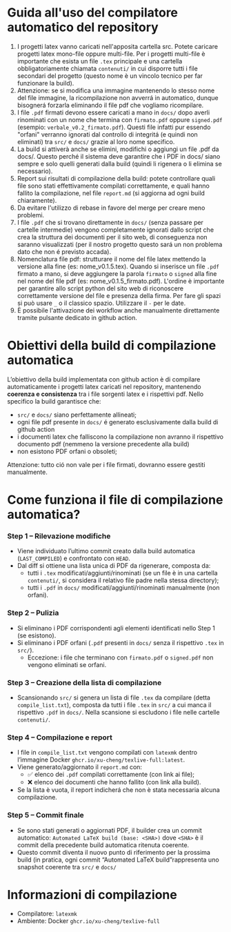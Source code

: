 # Guida all'uso del compilatore automatico del repository
1) I progetti latex vanno caricati nell'apposita cartella src. Potete caricare progetti latex mono-file oppure multi-file. Per i progetti multi-file è importante che esista un file `.tex` principale e una cartella obbligatoriamente chiamata `contenuti/` in cui disporre tutti i file secondari del progetto (questo nome è un vincolo tecnico per far funzionare la build).
2) Attenzione: se si modifica una immagine mantenendo lo stesso nome del file immagine, la ricompilazione non avverrá in automatico, dunque bisognerá forzarla eliminando il file pdf che vogliamo ricompilare.
3) I file `.pdf` firmati devono essere caricati a mano in `docs/` dopo averli rinominati con un nome che termina con `firmato.pdf` oppure `signed.pdf` (esempio: `verbale_v0.2_firmato.pdf`). Questi file infatti pur essendo "orfani" verranno ignorati dal controllo di integritá (e quindi non eliminati) tra `src/` e `docs/` grazie al loro nome specifico.
4) La build si attiverà anche se elimini, modifichi o aggiungi un file .pdf da docs/. Questo perché il sistema deve garantire che i PDF in docs/ siano sempre e solo quelli generati dalla build (quindi li rigenera o li elimina se necessario).
5) Report sui risultati di compilazione della build: potete controllare quali file sono stati effettivamente compilati correttamente, e quali hanno fallito la compilazione, nel file `report.md` (si aggiorna ad ogni build chiaramente).
6) Da evitare l'utilizzo di rebase in favore del merge per creare meno problemi.
7) I file `.pdf` che si trovano direttamente in `docs/` (senza passare per cartelle intermedie) vengono completamente ignorati dallo script che crea la struttura dei documenti per il sito web, di conseguenza non saranno visualizzati (per il nostro progetto questo sará un non problema dato che non é previsto accada).
8) Nomenclatura file pdf: strutturare il nome del file latex mettendo la versione alla fine (es: nome_v0.1.5.tex). Quando si inserisce un file `.pdf` firmato a mano, si deve aggiungere la parola `firmato` o `signed` alla fine nel nome del file pdf (es: nome_v0.1.5_firmato.pdf). L'ordine è importante per garantire allo script python del sito web di riconoscere correttamente versione del file e presenza della firma. Per fare gli spazi si può usare `_` o il classico spazio. Utilizzare il `-` per le date.
9) È possibile l'attivazione dei workflow anche manualmente direttamente tramite pulsante dedicato in github action.

# Obiettivi della build di compilazione automatica

L’obiettivo della build implementata con github action è di compilare automaticamente i progetti latex caricati nel repository, mantenendo **coerenza e consistenza** tra i file sorgenti latex e i rispettivi pdf.
Nello specifico la build garantisce che:
- `src/` e `docs/` siano perfettamente allineati;  
- ogni file pdf presente in `docs/` é generato esclusivamente dalla build di github action
- i documenti latex che falliscono la compilazione non avranno il rispettivo documento pdf (nemmeno la versione precedente alla build)
- non esistono PDF orfani o obsoleti;

Attenzione: tutto ció non vale per i file firmati, dovranno essere gestiti manualmente.

# Come funziona il file di compilazione automatica?

### Step 1 – Rilevazione modifiche
- Viene individuato l’ultimo commit creato dalla build automatica (`LAST_COMPILED`) e confrontato con `HEAD`.
- Dal diff si ottiene una lista unica di PDF da rigenerare, composta da:
  - tutti i `.tex` modificati/aggiunti/rinominati (se un file è in una cartella `contenuti/`, si considera il relativo file padre nella stessa directory);
  - tutti i `.pdf` in `docs/` modificati/aggiunti/rinominati manualmente (non orfani).

### Step 2 – Pulizia
- Si eliminano i PDF corrispondenti agli elementi identificati nello Step 1 (se esistono).
- Si eliminano i PDF orfani (`.pdf` presenti in `docs/` senza il rispettivo `.tex` in `src/`).
  - Eccezione: i file che terminano con `firmato.pdf` o `signed.pdf` non vengono eliminati se orfani.

### Step 3 – Creazione della lista di compilazione
- Scansionando `src/` si genera un lista di file `.tex` da compilare (detta `compile_list.txt`), composta da tutti i file `.tex` in `src/` a cui manca il rispettivo `.pdf` in `docs/`. Nella scansione si escludono i file nelle cartelle `contenuti/`.

### Step 4 – Compilazione e report
- I file in `compile_list.txt` vengono compilati con `latexmk` dentro l’immagine Docker `ghcr.io/xu-cheng/texlive-full:latest`.
- Viene generato/aggiornato il `report.md` con:
  - ✅ elenco dei `.pdf` compilati correttamente (con link ai file);
  - ❌ elenco dei documenti che hanno fallito (con link alla build).
- Se la lista è vuota, il report indicherá che non è stata necessaria alcuna compilazione.

### Step 5 – Commit finale
- Se sono stati generati o aggiornati PDF, il builder crea un commit automatico: `Automated LaTeX build (base: <SHA>)` dove `<SHA>` è il commit della precedente build automatica ritenuta coerente.  
- Questo commit diventa il nuovo punto di riferimento per la prossima build (in pratica, ogni commit “Automated LaTeX build”rappresenta uno snapshot coerente tra `src/` e `docs/`

# Informazioni di compilazione
- Compilatore: `latexmk`  
- Ambiente: Docker `ghcr.io/xu-cheng/texlive-full`
